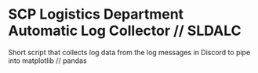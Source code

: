# SCP Logistics Department Automatic Log Collector // SLDALC
Short script that collects log data from the log messages in Discord to pipe into matplotlib // pandas
